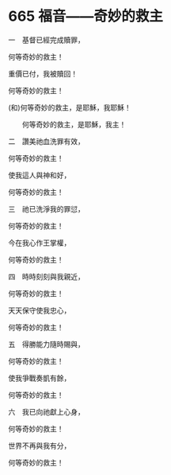 # 665 福音——奇妙的救主

一　基督已經完成贖罪，

何等奇妙的救主！

重價已付，我被贖回！

何等奇妙的救主！

(和)何等奇妙的救主，是耶穌，我耶穌！

　　何等奇妙的救主，是耶穌，我主！

二　讚美祂血洗罪有效，

何等奇妙的救主！

使我這人與神和好，

何等奇妙的救主！

三　祂已洗淨我的罪愆，

何等奇妙的救主！

今在我心作王掌權，

何等奇妙的救主！

四　時時刻刻與我親近，

何等奇妙的救主！

天天保守使我忠心，

何等奇妙的救主！　

五　得勝能力隨時賜與，

何等奇妙的救主！

使我爭戰奏凱有餘，

何等奇妙的救主！

六　我已向祂獻上心身，

何等奇妙的救主！

世界不再與我有分，

何等奇妙的救主！

